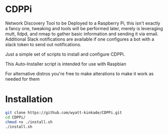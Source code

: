 # CDPPi
Network Discovery Tool to be Deployed to a Raspberry Pi, this isn't exactly a fancy one, tweaking and tools will be performed later, merely is leveraging mutt, lldpd, and nmap to gather basic information and sending it via email. Additional Slack notifications are available if one configures a bot with a slack token to send out notifications.

Just a simple set of scripts to install and configure CDPPi.

This Auto-Installer script is intended for use with Raspbian

For alternative distros you're free to make alterations to make it work as needed for them

# Installation

```bash
git clone https://github.com/wyatt-kinkade/CDPPi.git
cd CDPPi/
chmod +x ./install.sh
./install.sh
```

